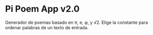 # Pi Poem App v2.0

Generador de poemas basado en π, e, φ, y √2.
Elige la constante para ordenar palabras de un texto de entrada.